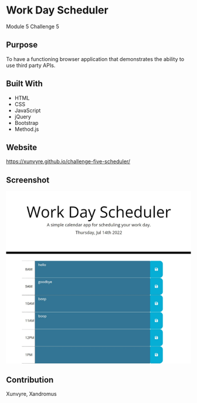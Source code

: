 # Work Day Scheduler
Module 5 Challenge 5

## Purpose
To have a functioning browser application that demonstrates the ability to use third party APIs.

## Built With
* HTML
* CSS
* JavaScript
* jQuery
* Bootstrap
* Method.js

## Website
https://xunvyre.github.io/challenge-five-scheduler/

## Screenshot
![A screenshot of a browser-based hourly scheduling application](./assets/images/screenshot.jpg)

## Contribution
Xunvyre, Xandromus

